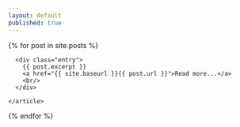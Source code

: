 ```yaml
---
layout: default
published: true
---
```


<div class="posts">
  {% for post in site.posts %}
    <article class="post">

      <div class="entry">
        {{ post.excerpt }}
        <a href="{{ site.baseurl }}{{ post.url }}">Read more...</a>
        <br/>
      </div>

    </article>
  {% endfor %}
</div>
